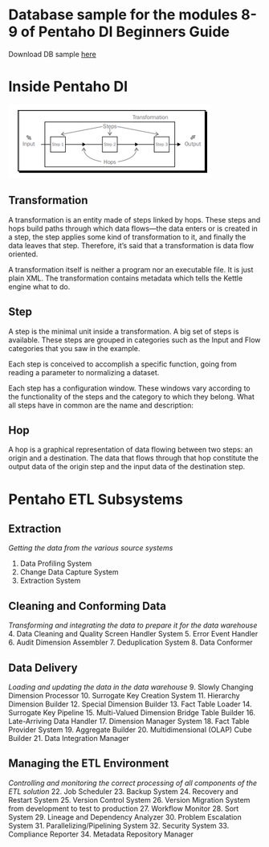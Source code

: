 
# Database sample for the modules 8-9 of Pentaho DI Beginners Guide
Download DB sample [here](https://sourceforge.net/projects/pentaho/files/Business%20Intelligence%20Server/1.7.1-stable/)

# Inside Pentaho DI
![Transformation](transformation.png)
## Transformation
A transformation is an entity made of steps linked by hops. These steps and hops build paths
through which data flows—the data enters or is created in a step, the step applies some
kind of transformation to it, and finally the data leaves that step. Therefore, it’s said that
a transformation is data flow oriented.

A transformation itself is neither a program nor an executable file. It is just plain XML.
The transformation contains metadata which tells the Kettle engine what to do.

## Step
A step is the minimal unit inside a transformation. A big set of steps is available. These steps
are grouped in categories such as the Input and Flow categories that you saw in the example.

Each step is conceived to accomplish a specific function, going from reading a parameter
to normalizing a dataset.

Each step has a configuration window. These windows vary according to the functionality
of the steps and the category to which they belong. What all steps have in common are
the name and description:

## Hop
A hop is a graphical representation of data flowing between two steps: an origin and a
destination. The data that flows through that hop constitute the output data of the origin
step and the input data of the destination step.


# Pentaho ETL Subsystems
## Extraction
*Getting the data from the various source systems*
1.  Data Profiling System
2. Change Data Capture System
3. Extraction System

## Cleaning and Conforming Data
*Transforming and integrating the data to prepare it for the data warehouse*
4. Data Cleaning and Quality Screen Handler System
5. Error Event Handler
6. Audit Dimension Assembler
7. Deduplication System
8. Data Conformer

## Data Delivery
*Loading and updating the data in the data warehouse*
9. Slowly Changing Dimension Processor
10. Surrogate Key Creation System
11. Hierarchy Dimension Builder
12. Special Dimension Builder
13. Fact Table Loader
14. Surrogate Key Pipeline
15. Multi-Valued Dimension Bridge Table Builder
16. Late-Arriving Data Handler
17. Dimension Manager System
18. Fact Table Provider System
19. Aggregate Builder
20. Multidimensional (OLAP) Cube Builder
21. Data Integration Manager

## Managing the ETL Environment
*Controlling and monitoring the correct processing of all components of the ETL solution*
22. Job Scheduler
23. Backup System
24. Recovery and Restart System
25. Version Control System
26. Version Migration System from development to test to production
27. Workflow Monitor
28. Sort System
29. Lineage and Dependency Analyzer
30. Problem Escalation System
31. Parallelizing/Pipelining System
32. Security System
33. Compliance Reporter
34. Metadata Repository Manager